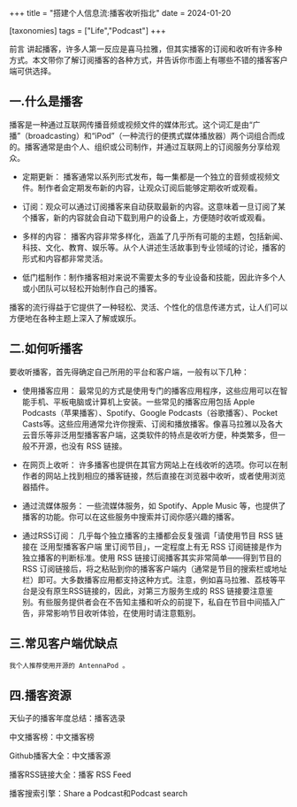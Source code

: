 +++
title = "搭建个人信息流:播客收听指北"
date = 2024-01-20

[taxonomies]
tags = ["Life","Podcast"]
+++

前言 讲起播客，许多人第一反应是喜马拉雅，但其实播客的订阅和收听有许多种方式。本文带你了解订阅播客的各种方式，并告诉你市面上有哪些不错的播客客户端可供选择。
<!-- more -->
## 一.什么是播客

播客是一种通过互联网传播音频或视频文件的媒体形式。这个词汇是由“广播”（broadcasting）和“iPod”（一种流行的便携式媒体播放器）两个词组合而成的。播客通常是由个人、组织或公司制作，并通过互联网上的订阅服务分享给观众。

- 定期更新： 播客通常以系列形式发布，每一集都是一个独立的音频或视频文件。制作者会定期发布新的内容，让观众订阅后能够定期收听或观看。

- 订阅：观众可以通过订阅播客来自动获取最新的内容。这意味着一旦订阅了某个播客，新的内容就会自动下载到用户的设备上，方便随时收听或观看。

- 多样的内容： 播客内容非常多样化，涵盖了几乎所有可能的主题，包括新闻、科技、文化、教育、娱乐等。从个人讲述生活故事到专业领域的讨论，播客的形式和内容都非常灵活。

- 低门槛制作：制作播客相对来说不需要太多的专业设备和技能，因此许多个人或小团队可以轻松开始制作自己的播客。

播客的流行得益于它提供了一种轻松、灵活、个性化的信息传递方式，让人们可以方便地在各种主题上深入了解或娱乐。

## 二.如何听播客

要收听播客，首先得确定自己所用的平台和客户端，一般有以下几种：

- 使用播客应用： 最常见的方式是使用专门的播客应用程序，这些应用可以在智能手机、平板电脑或计算机上安装。一些常见的播客应用包括 Apple Podcasts（苹果播客）、Spotify、Google Podcasts（谷歌播客）、Pocket Casts等。这些应用通常允许你搜索、订阅和播放播客。像喜马拉雅以及各大云音乐等非泛用型播客客户端，这类软件的特点是收听方便，种类繁多，但一般不开源，也没有 RSS 链接。

- 在网页上收听： 许多播客也提供在其官方网站上在线收听的选项。你可以在制作者的网站上找到相应的播客链接，然后直接在浏览器中收听，或者使用浏览器插件。

- 通过流媒体服务： 一些流媒体服务，如 Spotify、Apple Music 等，也提供了播客的功能。你可以在这些服务中搜索并订阅你感兴趣的播客。

- 通过RSS订阅： 几乎每个独立播客的主播都会反复强调「请使用节目 RSS 链接在 泛用型播客客户端 里订阅节目」，一定程度上有无 RSS 订阅链接是作为独立播客的判断标准。使用 RSS 链接订阅播客其实非常简单——得到节目的 RSS 订阅链接后，将之粘贴到你的播客客户端内（通常是节目的搜索栏或地址栏）即可。大多数播客应用都支持这种方式。注意，例如喜马拉雅、荔枝等平台是没有原生RSS链接的，因此，对第三方服务生成的 RSS 链接要注意鉴别。有些服务提供者会在不告知主播和听众的前提下，私自在节目中间插入广告，非常影响节目收听体验，在使用时请注意甄别。

## 三.常见客户端优缺点

`我个人推荐使用开源的 AntennaPod 。`

## 四.播客资源

天仙子的播客年度总结：播客选录

中文播客榜：中文播客榜

Github播客大全：中文播客源

播客RSS链接大全：播客 RSS Feed

播客搜索引擎：Share a Podcast和Podcast search


